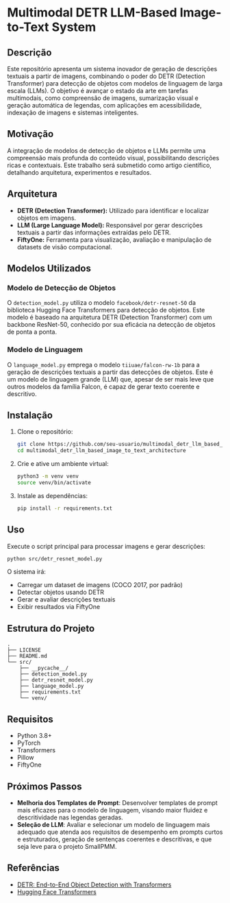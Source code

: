 # Multimodal DETR LLM-Based Image-to-Text System

## Descrição

Este repositório apresenta um sistema inovador de geração de descrições textuais a partir de imagens, combinando o poder do DETR (Detection Transformer) para detecção de objetos com modelos de linguagem de larga escala (LLMs). O objetivo é avançar o estado da arte em tarefas multimodais, como compreensão de imagens, sumarização visual e geração automática de legendas, com aplicações em acessibilidade, indexação de imagens e sistemas inteligentes.

## Motivação

A integração de modelos de detecção de objetos e LLMs permite uma compreensão mais profunda do conteúdo visual, possibilitando descrições ricas e contextuais. Este trabalho será submetido como artigo científico, detalhando arquitetura, experimentos e resultados.

## Arquitetura

- **DETR (Detection Transformer):** Utilizado para identificar e localizar objetos em imagens.
- **LLM (Large Language Model):** Responsável por gerar descrições textuais a partir das informações extraídas pelo DETR.
- **FiftyOne:** Ferramenta para visualização, avaliação e manipulação de datasets de visão computacional.

## Modelos Utilizados

### Modelo de Detecção de Objetos

O `detection_model.py` utiliza o modelo `facebook/detr-resnet-50` da biblioteca Hugging Face Transformers para detecção de objetos. Este modelo é baseado na arquitetura DETR (Detection Transformer) com um backbone ResNet-50, conhecido por sua eficácia na detecção de objetos de ponta a ponta.

### Modelo de Linguagem

O `language_model.py` emprega o modelo `tiiuae/falcon-rw-1b` para a geração de descrições textuais a partir das detecções de objetos. Este é um modelo de linguagem grande (LLM) que, apesar de ser mais leve que outros modelos da família Falcon, é capaz de gerar texto coerente e descritivo.

## Instalação

1. Clone o repositório:
    ```bash
    git clone https://github.com/seu-usuario/multimodal_detr_llm_based_image_to_text_architecture.git
    cd multimodal_detr_llm_based_image_to_text_architecture
    ```

2. Crie e ative um ambiente virtual:
    ```bash
    python3 -m venv venv
    source venv/bin/activate
    ```

3. Instale as dependências:
    ```bash
    pip install -r requirements.txt
    ```

## Uso

Execute o script principal para processar imagens e gerar descrições:

```bash
python src/detr_resnet_model.py
```

O sistema irá:
- Carregar um dataset de imagens (COCO 2017, por padrão)
- Detectar objetos usando DETR
- Gerar e avaliar descrições textuais
- Exibir resultados via FiftyOne

## Estrutura do Projeto

```
.
├── LICENSE
├── README.md
└── src/
    ├── __pycache__/
    ├── detection_model.py
    ├── detr_resnet_model.py
    ├── language_model.py
    ├── requirements.txt
    └── venv/
```

## Requisitos

- Python 3.8+
- PyTorch
- Transformers
- Pillow
- FiftyOne

## Próximos Passos

- **Melhoria dos Templates de Prompt**: Desenvolver templates de prompt mais eficazes para o modelo de linguagem, visando maior fluidez e descritividade nas legendas geradas.
- **Seleção de LLM**: Avaliar e selecionar um modelo de linguagem mais adequado que atenda aos requisitos de desempenho em prompts curtos e estruturados, geração de sentenças coerentes e descritivas, e que seja leve para o projeto SmallPMM.

## Referências

- [DETR: End-to-End Object Detection with Transformers](https://arxiv.org/abs/2005.12872)
- [Hugging Face Transformers](https://huggingface.co/transformers/)


